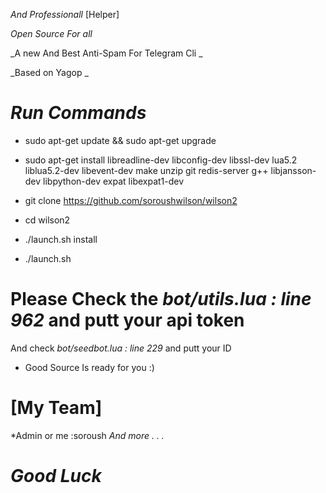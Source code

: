  *And Professionall* [Helper]

_Open Source For all_

_A new And Best Anti-Spam For Telegram Cli _

_Based on Yagop _

# *Run Commands*

* sudo apt-get update && sudo apt-get upgrade

* sudo apt-get install libreadline-dev libconfig-dev libssl-dev lua5.2 liblua5.2-dev libevent-dev make unzip git redis-server g++ libjansson-dev libpython-dev expat libexpat1-dev

* git clone https://github.com/soroushwilson/wilson2

* cd wilson2

* ./launch.sh install

* ./launch.sh 

# Please Check the *bot/utils.lua : line 962* and putt your api token
And check *bot/seedbot.lua : line 229* and putt your ID
* Good Source Is ready for you :)

# [My Team]
*Admin or me :soroush
_And more . . ._

# *Good Luck* 
